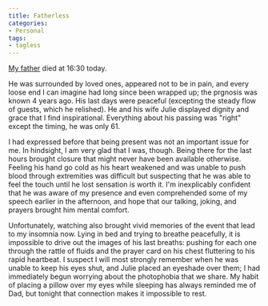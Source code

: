 ```yaml
---
title: Fatherless
categories:
- Personal
tags:
- tagless
---
```


[My father][1] died at 16:30 today.

   [1]: http://www.johngerwitz.com/

He was surrounded by loved ones, appeared not to be in pain, and every loose end I can imagine had long since been wrapped up; the prgnosis was known 4 years ago.  His last days were peaceful (excepting the steady flow of guests, which he relished).  He and his wife Julie displayed dignity and grace that I find inspirational.  Everything about his passing was "right" except the timing, he was only 61.

I had expressed before that being present was not an important issue for me.  In hindsight, I am very glad that I was, though.  Being there for the last hours brought closure that might never have been available otherwise.  Feeling his hand go cold as his heart weakened and was unable to push blood through extremities was difficult but suspecting that he was able to feel the touch until he lost sensation is worth it.  I'm inexplicably confident that he was aware of my presence and even comprehended some of my speech earlier in the afternoon, and hope that our talking, joking, and prayers brought him mental comfort.

Unfortunately, watching also brought vivid memories of the event that lead to my insomnia now.  Lying in bed and trying to breathe peacefully, it is impossible to drive out the images of his last breaths: pushing for each one through the rattle of fluids and the prayer card on his chest fluttering to his rapid heartbeat.  I suspect I will most strongly remember when he was unable to keep his eyes shut, and Julie placed an eyeshade over them; I had immediately begun worrying about the photophobia that we share.  My habit of placing a pillow over my eyes while sleeping has always reminded me of Dad, but tonight that connection makes it impossible to rest.
